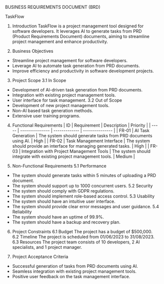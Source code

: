 BUSINESS REQUIREMENTS DOCUMENT (BRD)

 TaskFlow

 1. Introduction
TaskFlow is a project management tool designed for software developers. It leverages AI to generate tasks from PRD (Product Requirements Document) documents, aiming to streamline project management and enhance productivity.

 2. Business Objectives
- Streamline project management for software developers.
- Leverage AI to automate task generation from PRD documents.
- Improve efficiency and productivity in software development projects.

 3. Project Scope
 3.1 In Scope
- Development of AI-driven task generation from PRD documents.
- Integration with existing project management tools.
- User interface for task management.
 3.2 Out of Scope
- Development of new project management tools.
- Non-AI based task generation methods.
- Extensive user training programs.

 4. Functional Requirements
| ID    | Requirement     | Description   | Priority        |
| ----- | --------------- | ------------- | --------------- |
| FR-01 | AI Task Generation | The system should generate tasks from PRD documents using AI. | High |
| FR-02 | Task Management Interface | The system should provide an interface for managing generated tasks. | High |
| FR-03 | Integration with Project Management Tools | The system should integrate with existing project management tools. | Medium |

 5. Non-Functional Requirements
 5.1 Performance
- The system should generate tasks within 5 minutes of uploading a PRD document.
- The system should support up to 1000 concurrent users.
 5.2 Security
- The system should comply with GDPR regulations.
- The system should implement role-based access control.
 5.3 Usability
- The system should have an intuitive user interface.
- The system should provide clear error messages and user guidance.
 5.4 Reliability
- The system should have an uptime of 99.9%.
- The system should have a backup and recovery plan.

 6. Project Constraints
 6.1 Budget
The project has a budget of $500,000.
 6.2 Timeline
The project is scheduled from 01/06/2023 to 31/08/2023.
 6.3 Resources
The project team consists of 10 developers, 2 AI specialists, and 1 project manager.

 7. Project Acceptance Criteria
- Successful generation of tasks from PRD documents using AI.
- Seamless integration with existing project management tools.
- Positive user feedback on the task management interface.